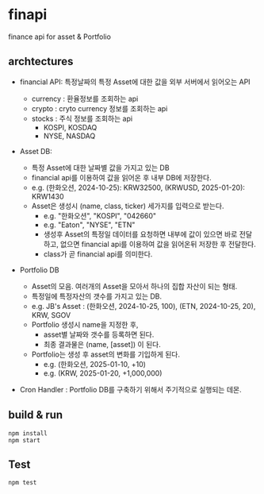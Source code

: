 # finapi

finance api for asset & Portfolio

## archtectures

- financial API: 특정날짜의 특정 Asset에 대한 값을 외부 서버에서 읽어오는 API
  - currency : 환율정보를 조회하는 api
  - crypto : cryto currency 정보를 조회하는 api
  - stocks : 주식 정보를 조회하는 api
    - KOSPI, KOSDAQ
    - NYSE, NASDAQ

- Asset DB:
  - 특정 Asset에 대한 날짜별 값을 가지고 있는 DB
  - financial api를 이용하여 값을 읽어온 후 내부 DB에 저장한다.
  - e.g. (한화오션, 2024-10-25): KRW32500, (KRWUSD, 2025-01-20): KRW1430
  - Asset은 생성시 (name, class, ticker) 세가지를 입력으로 받는다.
    - e.g. "한화오션", "KOSPI", "042660"
    - e.g. "Eaton", "NYSE", "ETN"
    - 생성후 Asset의 특정일 데이터를 요청하면 내부에 값이 있으면 바로 전달하고, 없으면 financial api를 이용하여 값을 읽어온뒤 저장한 후 전달한다.
    - class가 곧 financial api를 의미한다.

- Portfolio DB
  - Asset의 모음. 여러개의 Asset을 모아서 하나의 집합 자산이 되는 형태.
  - 특정일에 특정자산의 갯수를 가지고 있는 DB.
  - e.g. JB's Asset : (한화오션, 2024-10-25, 100), (ETN, 2024-10-25, 20), KRW, SGOV
  - Portfolio 생성시 name을 지정한 후,
    - asset별 날짜와 갯수를 등록하면 된다.
    - 최종 결과물은 (name, [asset]) 이 된다.
  - Portfolio는 생성 후 asset의 변화를 기입하게 된다.
    - e.g. (한화오션, 2025-01-10, +10)
    - e.g. (KRW, 2025-01-20, +1,000,000)

- Cron Handler : Portfolio DB를 구축하기 위해서 주기적으로 실행되는 데몬.

## build & run

    npm install
    npm start

## Test

    npm test
